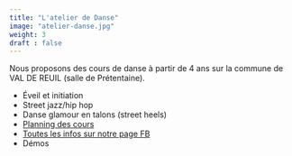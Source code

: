 ```yaml
---
title: "L'atelier de Danse"
image: "atelier-danse.jpg"
weight: 3
draft : false
---
```


Nous proposons des cours de danse à partir de 4 ans sur la commune de VAL DE REUIL (salle de Prétentaine).

<!-- ### Features -->

* Éveil et initiation
* Street jazz/hip hop
* Danse glamour en talons (street heels)
* [Planning des cours](https://www.facebook.com/724915521038004/posts/1372914839571399/)
* [Toutes les infos sur notre page FB](https://www.facebook.com/modernestreet/)
* Démos
<!-- * [Démos](https://adresslien) -->